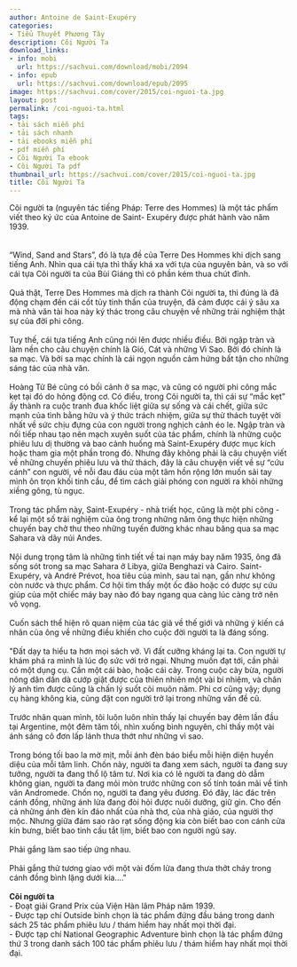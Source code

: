 ```yaml
---
author: Antoine de Saint-Exupéry
categories:
- Tiểu Thuyết Phương Tây
description: Cõi Người Ta
download_links:
- info: mobi
  url: https://sachvui.com/download/mobi/2094
- info: epub
  url: https://sachvui.com/download/epub/2095
image: https://sachvui.com/cover/2015/coi-nguoi-ta.jpg
layout: post
permalink: /coi-nguoi-ta.html
tags:
- tải sách miễn phí
- tải sách nhanh
- tải ebooks miễn phí
- pdf miễn phí
- Cõi Người Ta ebook
- Cõi Người Ta pdf
thumbnail_url: https://sachvui.com/cover/2015/coi-nguoi-ta.jpg
title: Cõi Người Ta
---
```


 <div class="item-desc text-justify"> <p>Cõi người ta (nguyên tác tiếng Pháp: Terre des Hommes) là một tác phẩm viết theo ký ức của Antoine de Saint- Exupéry được phát hành vào năm 1939.<br><br><br>“Wind, Sand and Stars”, đó là tựa đề của Terre Des Hommes khi dịch sang tiếng Anh. Nhìn qua cái tựa thì thấy khá xa với tựa của nguyên bản, và so với cái tựa Cõi người ta của Bùi Giáng thì có phần kém thua chút đỉnh. <br><br>Quả thật, Terre Des Hommes mà dịch ra thành Cõi người ta, thì đúng là đã động chạm đến cái cốt tủy tinh thần của truyện, đã cảm được cái ý sâu xa mà nhà văn tài hoa này ký thác trong câu chuyện về những trải nghiệm thật sự của đời phi công.<br><br>Tuy thế, cái tựa tiếng Anh cũng nói lên được nhiều điều. Bởi ngập tràn và làm nền cho câu chuyện chính là Gió, Cát và những Vì Sao. Bởi đó chính là sa mạc. Và bởi sa mạc chính là cái ngọn nguồn cảm hứng bất tận cho những sáng tác của nhà văn.<br><br>Hoàng Tử Bé cũng có bối cảnh ở sa mạc, và cũng có người phi công mắc kẹt tại đó do hỏng động cơ. Có điều, trong Cõi người ta, thì cái sự “mắc kẹt” ấy thành ra cuộc tranh đua khốc liệt giữa sự sống và cái chết, giữa sức mạnh của tình bằng hữu và ý thức trách nhiệm, giữa sự thử thách tuyệt vời nhất về sức chịu đựng của con người trong nghịch cảnh éo le. Ngập tràn và nối tiếp nhau tạo nên mạch xuyên suốt của tác phẩm, chính là những cuộc phiêu lưu dị thường và bao cảnh huống mà Saint-Exupéry được mục kích hoặc tham gia một phần trong đó. Nhưng đây không phải là câu chuyện viết về những chuyến phiêu lưu và thử thách, đây là câu chuyện viết về sự “cứu cánh” con người, về nỗi đau đáu của một tâm hồn rộng lớn muốn sải tay mình ôn trọn khối tinh cầu, để tìm cách giải phóng con người ra khỏi những xiềng gông, tù ngục.<br><br>Trong tác phẩm này, Saint-Exupéry - nhà triết học, cũng là một phi công - kể lại một số trải nghiệm của ông trong những năm ông thực hiện những chuyến bay chở thư theo những tuyến đường khác nhau băng qua sa mạc Sahara và dãy núi Andes.<br><br>Nội dung trọng tâm là những tình tiết về tai nạn máy bay năm 1935, ông đã sống sót trong sa mạc Sahara ở Libya, giữa Benghazi và Cairo. Saint-Exupéry, và André Prévot, hoa tiêu của mình, sau tai nạn, gần như không còn nước và thực phẩm. Cơ hội tìm thấy một ốc đảo hoặc có được sự cứu giúp của một chiếc máy bay nào đó bay ngang qua càng lúc càng trở nên vô vọng.<br><br>Cuốn sách thể hiện rõ quan niệm của tác giả về thế giới và những ý kiến cá nhân của ông về những điều khiến cho cuộc đời người ta là đáng sống.<br><br>"Đất dạy ta hiểu ta hơn mọi sách vở. Vì đất cưỡng kháng lại ta. Con người tự khám phá ra mình là lúc đọ sức với trở ngại. Nhưng muốn đạt tới, cần phải có một dụng cụ. Cần một cái bào, hoặc cái cày. Trong cuộc cày bừa, người nông dân dần dà cướp giật được của thiên nhiên một vài bí nhiệm, và chân lý anh tìm được cũng là chấn lý suốt cõi muôn năm. Phi cơ cũng vậy; dụng cụ hàng không kia, cũng đặt con người trở lại trong những vấn đề cũ.<br><br>Trước nhãn quan mình, tôi luôn luôn nhìn thấy lại chuyến bay đêm lần đầu tại Argentine, một đêm tăm tối, nhìn xuống bình nguyên, chỉ thấy một vài ánh sáng cô đơn lấp lánh thưa thớt như những vì sao.<br><br>Trong bóng tối bao la mờ mịt, mỗi ánh đèn báo biểu mỗi hiện diện huyền diệu của mỗi tâm linh. Chốn này, người ta đang xem sách, người ta đang suy tưởng, người ta đang thổ lộ tâm tư. Nơi kia có lẽ người ta đang dò dẫm không gian, người ta đang mỏi mòn trước những con số tính toán mãi về tinh vân Andromede. Chốn nọ, người ta đang yêu đương. Đó đây, lác đác trên cánh đồng, những ánh lửa đang đòi hỏi được nuôi dưỡng, giữ gìn. Cho đến cả những ánh đèn kín đáo nhất của nhà thơ, của nhà giáo, của người thợ mộc. Nhưng giữa đám sao rào rạt sống động kia còn biết bao con cánh cửa kín bưng, biết bao tinh cầu tắt lịm, biết bao con người ngủ say.<br><br>Phải gắng làm sao tiếp ứng nhau.<br><br>Phải gắng thử tương giao với một vài đốm lửa đang thưa thớt cháy trong cánh đồng bình lặng dưới kia...."<br><br><strong>Cõi người ta</strong><br>- Đoạt giải Grand Prix của Viện Hàn lâm Pháp năm 1939.<br>- Được tạp chí Outside bình chọn là tác phẩm đứng đầu bảng trong danh sách 25 tác phẩm phiêu lưu / thám hiểm hay nhất mọi thời đại.<br>- Được tạp chí National Geographic Adventure bình chọn là tác phẩm đứng thứ 3 trong danh sách 100 tác phẩm phiêu lưu / thám hiểm hay nhất mọi thời đại.</p> </div>
